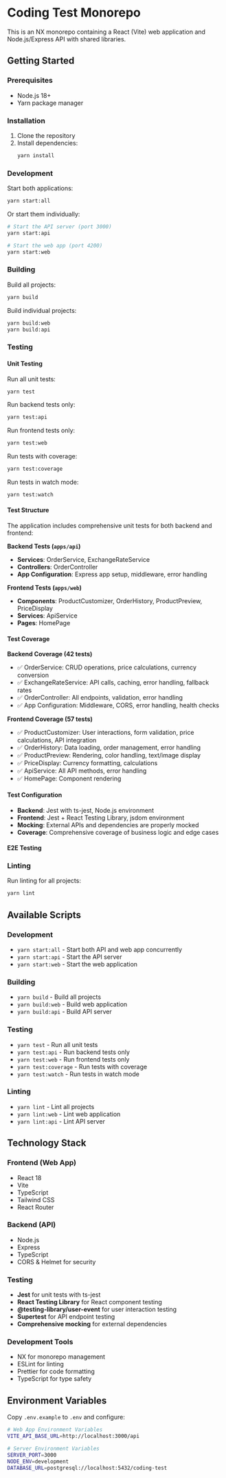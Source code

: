 # Coding Test Monorepo

This is an NX monorepo containing a React (Vite) web application and Node.js/Express API with shared libraries.

## Getting Started

### Prerequisites

- Node.js 18+
- Yarn package manager

### Installation

1. Clone the repository
2. Install dependencies:
   ```bash
   yarn install
   ```

### Development

Start both applications:
```bash
yarn start:all
```

Or start them individually:
```bash
# Start the API server (port 3000)
yarn start:api

# Start the web app (port 4200)
yarn start:web
```

### Building

Build all projects:
```bash
yarn build
```

Build individual projects:
```bash
yarn build:web
yarn build:api
```

### Testing

#### Unit Testing

Run all unit tests:
```bash
yarn test
```

Run backend tests only:
```bash
yarn test:api
```

Run frontend tests only:
```bash
yarn test:web
```

Run tests with coverage:
```bash
yarn test:coverage
```

Run tests in watch mode:
```bash
yarn test:watch
```

#### Test Structure

The application includes comprehensive unit tests for both backend and frontend:

**Backend Tests (`apps/api`)**
- **Services**: OrderService, ExchangeRateService
- **Controllers**: OrderController  
- **App Configuration**: Express app setup, middleware, error handling

**Frontend Tests (`apps/web`)**
- **Components**: ProductCustomizer, OrderHistory, ProductPreview, PriceDisplay
- **Services**: ApiService
- **Pages**: HomePage

#### Test Coverage

**Backend Coverage (42 tests)**
- ✅ OrderService: CRUD operations, price calculations, currency conversion
- ✅ ExchangeRateService: API calls, caching, error handling, fallback rates
- ✅ OrderController: All endpoints, validation, error handling
- ✅ App Configuration: Middleware, CORS, error handling, health checks

**Frontend Coverage (57 tests)**
- ✅ ProductCustomizer: User interactions, form validation, price calculations, API integration
- ✅ OrderHistory: Data loading, order management, error handling
- ✅ ProductPreview: Rendering, color handling, text/image display
- ✅ PriceDisplay: Currency formatting, calculations
- ✅ ApiService: All API methods, error handling
- ✅ HomePage: Component rendering

#### Test Configuration

- **Backend**: Jest with ts-jest, Node.js environment
- **Frontend**: Jest + React Testing Library, jsdom environment
- **Mocking**: External APIs and dependencies are properly mocked
- **Coverage**: Comprehensive coverage of business logic and edge cases

#### E2E Testing

### Linting

Run linting for all projects:
```bash
yarn lint
```

## Available Scripts

### Development
- `yarn start:all` - Start both API and web app concurrently
- `yarn start:api` - Start the API server
- `yarn start:web` - Start the web application

### Building
- `yarn build` - Build all projects
- `yarn build:web` - Build web application
- `yarn build:api` - Build API server

### Testing
- `yarn test` - Run all unit tests
- `yarn test:api` - Run backend tests only
- `yarn test:web` - Run frontend tests only
- `yarn test:coverage` - Run tests with coverage
- `yarn test:watch` - Run tests in watch mode

### Linting
- `yarn lint` - Lint all projects
- `yarn lint:web` - Lint web application
- `yarn lint:api` - Lint API server

## Technology Stack

### Frontend (Web App)
- React 18
- Vite
- TypeScript
- Tailwind CSS
- React Router

### Backend (API)
- Node.js
- Express
- TypeScript
- CORS & Helmet for security

### Testing
- **Jest** for unit tests with ts-jest
- **React Testing Library** for React component testing
- **@testing-library/user-event** for user interaction testing
- **Supertest** for API endpoint testing
- **Comprehensive mocking** for external dependencies

### Development Tools
- NX for monorepo management
- ESLint for linting
- Prettier for code formatting
- TypeScript for type safety

## Environment Variables

Copy `.env.example` to `.env` and configure:

```bash
# Web App Environment Variables
VITE_API_BASE_URL=http://localhost:3000/api

# Server Environment Variables
SERVER_PORT=3000
NODE_ENV=development
DATABASE_URL=postgresql://localhost:5432/coding-test
```